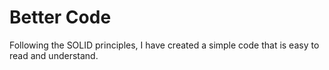 # Better Code

Following the SOLID principles, I have created a simple code that is easy to read and understand. 

